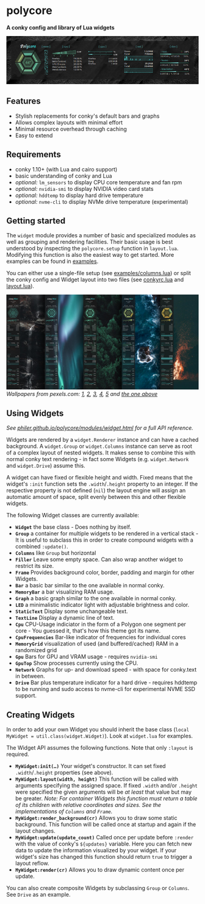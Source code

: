 # polycore

**A conky config and library of Lua widgets**

![columns layout](examples/columns.png)

## Features

* Stylish replacements for conky's default bars and graphs
* Allows complex layouts with minimal effort
* Minimal resource overhead through caching
* Easy to extend

## Requirements

* conky 1.10+ (with Lua and cairo support)
* basic understanding of conky and Lua
* *optional:* `lm_sensors` to display CPU core temperature and fan rpm
* *optional:* `nvidia-smi` to display NVIDIA video card stats
* *optional:* `hddtemp` to display hard drive temperature
* *optional:* `nvme-cli` to display NVMe drive temperature (experimental)

## Getting started

The `widget` module provides a number of basic and specialized modules
as well as grouping and rendering facilities. Their basic usage is best
understood by inspecting the `polycore.setup` function in `layout.lua`. Modifying this function is also the easiest way to get started. More examples can be found in [examples](examples).

You can either use a single-file setup (see [examples/columns.lua](examples/columns.lua)) or split the conky config and Widget layout into two files (see [conkyrc.lua](conkyrc.lua) and [layout.lua](layout.lua)).

![screenshot](screenshots.png)
*Wallpapers from pexels.com:
[1](https://www.pexels.com/photo/gray-mountain-2098403/),
[2](https://www.pexels.com/photo/photo-of-night-sky-1819650/),
[3](https://www.pexels.com/photo/green-leafed-trees-1144687/),
[4](https://www.pexels.com/photo/ocean-water-and-black-rock-formations-1590247/),
[5](https://www.pexels.com/photo/people-gathered-beside-bonfire-1368388/)
and [the one above](https://www.pexels.com/photo/black-and-white-photography-of-sand-2387819/)*

## Using Widgets

*See [philer.github.io/polycore/modules/widget.html](https://philer.github.io/polycore/modules/widget.html) for a full API reference.*

Widgets are rendered by a `widget.Renderer` instance and can have a cached background. A `widget.Group` or `widget.Columns` instance can serve as root of a complex layout of nested widgets. 
It makes sense to combine this with normal conky text rendering - in fact some Widgets (e.g. `widget.Network` and `widget.Drive`) assume this.

A widget can have fixed or flexible height and width. Fixed means that
the widget's `:init` function sets the `.width`/`.height` property to an integer.
If the respective property is not defined (`nil`) the layout engine
will assign an automatic amount of space, split evenly between this and other flexible widgets.

The following Widget classes are currently available:

* **`Widget`** the base class - Does nothing by itself.
* **`Group`** a container for multiple widgets to be rendered in a vertical stack - It is useful to subclass this in order to create compound widgets with a combined `:update()`.
* **`Columns`** like `Group` but horizontal
* **`Filler`** Leave some empty space. Can also wrap another widget to restrict its size.
* **`Frame`** Provides background color, border, padding and margin for other Widgets.
* **`Bar`** a basic bar similar to the one available in normal conky.
* **`MemoryBar`** a bar visualizing RAM usage.
* **`Graph`** a basic graph similar to the one available in normal conky.
* **`LED`** a minimalistic indicator light with adjustable brightness and color.
* **`StaticText`** Display some unchangeable text.
* **`TextLine`** Display a dynamic line of text.
* **`Cpu`** CPU-Usage indiciator in the form of a Polygon one segment per core - You guessed it, that's how this theme got its name.
* **`CpuFrequencies`** Bar-like indicator of frequencies for individual cores
* **`MemoryGrid`** visualization of used (and buffered/cached) RAM in a randomized grid
* **`Gpu`** Bars for GPU and VRAM usage - requires `nvidia-smi`
* **`GpuTop`** Show processes currently using the CPU.
* **`Network`** Graphs for up- and download speed - with space for conky.text in between.
* **`Drive`** Bar plus temperature indicator for a hard drive - requires hddtemp to be running and sudo access to nvme-cli for experimental NVME SSD support.

## Creating Widgets

In order to add your own Widget you should inherit the base class (`local MyWidget = util.class(widget.Widget)`). Look at `widget.lua` for examples.

The Widget API assumes the following functions. Note that only `:layout` is required.

* **`MyWidget:init(…)`** Your widget's constructor. It can set fixed `.width`/`.height` properties (see above).
* **`MyWidget:layout(width, height)`** This function will be called with arguments specifying the assigned space. If fixed `.width` and/or `.height` were specified the given arguments will be *at least* that value but may be greater.
*Note: For container Widgets this function must return a table of its children with relative coordinates and sizes. See the implementations of `Columns` and `Frame`.*
* **`MyWidget:render_background(cr)`** Allows you to draw some static background. This function will be called once at startup and again if the layout changes.
* **`MyWidget:update(update_count)`** Called once per update before `:render` with the value of conky's `${updates}` variable. Here you can fetch new data to update the information visualized by your widget.
If your widget's size has changed this function should return `true` to trigger a layout reflow.
* **`MyWidget:render(cr)`** Allows you to draw dynamic content once per update.

You can also create composite Widgets by subclassing `Group` or `Columns`. See `Drive` as an example.
